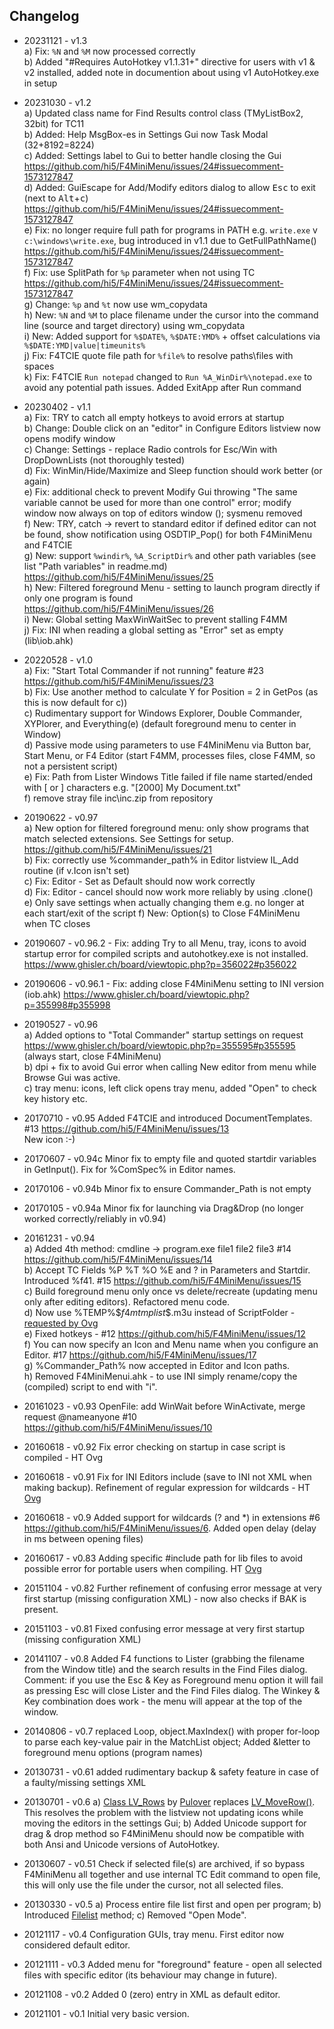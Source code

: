 ## Changelog

* 20231121 - v1.3  
                   a) Fix: `%N` and `%M` now processed correctly  
                   b) Added "#Requires AutoHotkey v1.1.31+" directive for users with v1 & v2 installed, added note in documention about using v1 AutoHotkey.exe in setup  

* 20231030 - v1.2  
                   a) Updated class name for Find Results control class (TMyListBox2, 32bit) for TC11  
                   b) Added: Help MsgBox-es in Settings Gui now Task Modal (32+8192=8224)  
                   c) Added: Settings label to Gui to better handle closing the Gui https://github.com/hi5/F4MiniMenu/issues/24#issuecomment-1573127847  
                   d) Added: GuiEscape for Add/Modify editors dialog to allow <kbd>Esc</kbd> to exit (next to <kbd>Alt</kbd>+<kbd>c</kbd>) https://github.com/hi5/F4MiniMenu/issues/24#issuecomment-1573127847  
                   e) Fix: no longer require full path for programs in PATH e.g. `write.exe` v `c:\windows\write.exe`, bug introduced in v1.1 due to GetFullPathName() https://github.com/hi5/F4MiniMenu/issues/24#issuecomment-1573127847  
                   f) Fix: use SplitPath for `%p` parameter when not using TC https://github.com/hi5/F4MiniMenu/issues/24#issuecomment-1573127847  
                   g) Change: `%p` and `%t` now use wm_copydata  
                   h) New: `%N` and `%M` to place filename under the cursor into the command line (source and target directory) using wm_copydata  
                   i) New: Added support for `%$DATE%`, `%$DATE:YMD%` + offset calculations via `%$DATE:YMD|value|timeunits%`   
                   j) Fix: F4TCIE quote file path for `%file%` to resolve paths\files with spaces  
                   k) Fix: F4TCIE `Run notepad` changed to `Run %A_WinDir%\notepad.exe` to avoid any potential path issues. Added ExitApp after Run command  

* 20230402 - v1.1  
                   a) Fix: TRY to catch all empty hotkeys to avoid errors at startup  
                   b) Change: Double click on an "editor" in Configure Editors listview now opens modify window  
                   c) Change: Settings - replace Radio controls for Esc/Win with DropDownLists (not thoroughly tested)  
                   d) Fix: WinMin/Hide/Maximize and Sleep function should work better (or again)  
                   e) Fix: additional check to prevent Modify Gui throwing "The same variable cannot be used for more than one control" error; modify window now always on top of editors window (); sysmenu removed  
                   f) New: TRY, catch -> revert to standard editor if defined editor can not be found, show notification using OSDTIP_Pop() for both F4MiniMenu and F4TCIE  
                   g) New: support `%windir%`, `%A_ScriptDir%` and other path variables (see list "Path variables" in readme.md) https://github.com/hi5/F4MiniMenu/issues/25  
                   h) New: Filtered foreground Menu - setting to launch program directly if only one program is found https://github.com/hi5/F4MiniMenu/issues/26  
                   i) New: Global setting MaxWinWaitSec to prevent stalling F4MM  
                   j) Fix: INI when reading a global setting as "Error" set as empty (lib\iob.ahk)  
* 20220528 - v1.0  
                   a) Fix: "Start Total Commander if not running" feature #23 https://github.com/hi5/F4MiniMenu/issues/23  
                   b) Fix: Use another method to calculate Y for Position = 2 in GetPos (as this is now default for c))  
                   c) Rudimentary support for Windows Explorer, Double Commander, XYPlorer, and Everything(e) (default foreground menu to center in Window)  
                   d) Passive mode using parameters to use F4MiniMenu via Button bar, Start Menu, or F4 Editor (start F4MM, processes files, close F4MM, so not a persistent script)  
                   e) Fix: Path from Lister Windows Title failed if file name started/ended with [ or ] characters e.g. "[2000] My Document.txt"  
                   f) remove stray file inc\inc.zip from repository
* 20190622 - v0.97  
                   a) New option for filtered foreground menu: only show programs that match selected extensions. See Settings for setup. https://github.com/hi5/F4MiniMenu/issues/21  
                   b) Fix: correctly use %commander_path% in Editor listview IL_Add routine (if v.Icon isn't set)  
                   c) Fix: Editor - Set as Default should now work correctly  
                   d) Fix: Editor - cancel should now work more reliably by using .clone()  
                   e) Only save settings when actually changing them e.g. no longer at each start/exit of the script 
                   f) New: Option(s) to Close F4MiniMenu when TC closes  
* 20190607 - v0.96.2 - Fix: adding Try to all Menu, tray, icons to avoid startup error for compiled scripts and autohotkey.exe is not installed. https://www.ghisler.ch/board/viewtopic.php?p=356022#p356022  
* 20190606 - v0.96.1 - Fix: adding close F4MiniMenu setting to INI version (iob.ahk) https://www.ghisler.ch/board/viewtopic.php?p=355998#p355998  
* 20190527 - v0.96  
                   a) Added options to "Total Commander" startup settings on request https://www.ghisler.ch/board/viewtopic.php?p=355595#p355595 (always start, close F4MiniMenu)  
                   b) dpi + fix to avoid Gui error when calling New editor from menu while Browse Gui was active.  
                   c) tray menu: icons, left click opens tray menu, added "Open" to check key history etc.  
* 20170710 - v0.95 Added F4TCIE and introduced DocumentTemplates. #13 https://github.com/hi5/F4MiniMenu/issues/13  
             New icon :-)
* 20170607 - v0.94c Minor fix to empty file and quoted startdir variables in GetInput(). Fix for %ComSpec% in Editor names.
* 20170106 - v0.94b Minor fix to ensure Commander_Path is not empty
* 20170105 - v0.94a Minor fix for launching via Drag&Drop (no longer worked correctly/reliably in v0.94)
* 20161231 - v0.94  
                   a) Added 4th method: cmdline -> program.exe file1 file2 file3 #14 https://github.com/hi5/F4MiniMenu/issues/14  
                   b) Accept TC Fields %P %T %O %E and ? in Parameters and Startdir. Introduced %f41. #15 https://github.com/hi5/F4MiniMenu/issues/15  
                   c) Build foreground menu only once vs delete/recreate (updating menu only after editing editors). Refactored menu code.  
                   d) Now use %TEMP%\$$f4mtmplist$$.m3u instead of ScriptFolder - [requested by Ovg](http://ghisler.ch/board/viewtopic.php?p=319773&sid=2e2472aec32f6906e699d095b4998ea3#319773)  
                   e) Fixed hotkeys - #12 https://github.com/hi5/F4MiniMenu/issues/12  
                   f) You can now specify an Icon and Menu name when you configure an Editor. #17 https://github.com/hi5/F4MiniMenu/issues/17  
                   g) %Commander_Path% now accepted in Editor and Icon paths.  
                   h) Removed F4MiniMenui.ahk - to use INI simply rename/copy the (compiled) script to end with "i".
* 20161023 - v0.93 OpenFile: add WinWait before WinActivate, merge request @nameanyone #10 https://github.com/hi5/F4MiniMenu/issues/10
* 20160618 - v0.92 Fix error checking on startup in case script is compiled - HT Ovg
* 20160618 - v0.91 Fix for INI Editors include (save to INI not XML when making backup). Refinement of regular expression for wildcards - HT [Ovg](http://ghisler.ch/board/viewtopic.php?p=310538#310538)
* 20160618 - v0.9 Added support for wildcards (? and *) in extensions #6 https://github.com/hi5/F4MiniMenu/issues/6. Added open delay (delay in ms between opening files)
* 20160617 - v0.83 Adding specific #include path for lib files to avoid possible error for portable users when compiling. HT [Ovg](ghisler.ch/board/viewtopic.php?p=310187#310187)
* 20151104 - v0.82 Further refinement of confusing error message at very first startup (missing configuration XML) - now also checks if BAK is present.
* 20151103 - v0.81 Fixed confusing error message at very first startup (missing configuration XML)
* 20141107 - v0.8 Added F4 functions to Lister (grabbing the filename from the Window title) and the search results in the Find Files dialog. Comment: if you use the Esc & Key as Foreground menu option it will fail as pressing Esc will close Lister and the Find Files dialog. The Winkey & Key combination does work - the menu will appear at the top of the window.
* 20140806 - v0.7 replaced Loop, object.MaxIndex() with proper for-loop to parse each key-value pair in the MatchList object; Added &letter to foreground menu options (program names)
* 20130731 - v0.61 added rudimentary backup & safety feature in case of a faulty/missing settings XML
* 20130701 - v0.6 a) [Class LV_Rows](http://www.autohotkey.com/board/topic/94364-class-lv-rows-copy-cut-paste-and-drag-listviews/) by [Pulover](https://github.com/Pulover/) replaces [LV_MoveRow()](http://www.autohotkey.com/board/topic/56396-techdemo-move-rows-in-a-listview/). 
                     This resolves the problem with the listview not updating icons while moving the editors in the settings Gui;
                  b) Added Unicode support for drag & drop method so F4MiniMenu should now be compatible with both Ansi and Unicode versions of AutoHotkey.
* 20130607 - v0.51 Check if selected file(s) are archived, if so bypass F4MiniMenu all together and use internal TC Edit command to open file, this will only use the file under the cursor, not all selected files.
* 20130330 - v0.5 a) Process entire file list first and open per program; 
                  b) Introduced [Filelist](readme.md#filelist) method; 
                  c) Removed "Open Mode".
* 20121117 - v0.4 Configuration GUIs, tray menu. First editor now considered default editor.
* 20121111 - v0.3 Added menu for "foreground" feature - open all selected files with specific editor (its behaviour may change in future).
* 20121108 - v0.2 Added 0 (zero) entry in XML as default editor.
* 20121101 - v0.1 Initial very basic version.

